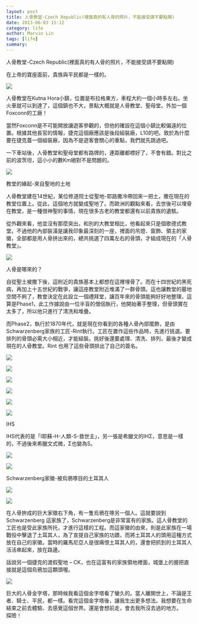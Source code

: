 ```yaml
---
layout: post
title: 人骨教堂-Czech Republic(裡面真的有人骨的照片，不能接受請不要點開)
date: 2013-06-03 15:12
category: life
author: Marvin Lin
tags: [life]
summary: 
---
```


人骨教堂-Czech Republic(裡面真的有人骨的照片，不能接受請不要點開)

  

在上帝的寶座面前，貴族與平民都是一樣的。

  

[![](http://2.bp.blogspot.com/-B9A4GMsj3ps/Uat9QwZcmkI/AAAAAAAABUU/B49oFJuj3FY/s320/ScreenHunter_34+Jun.+02+23.50.jpg)](http://2.bp.blogspot.com/-B9A4GMsj3ps/Uat9QwZcmkI/AAAAAAAABUU/B49oFJuj3FY/s1600/ScreenHunter_34+Jun.+02+23.50.jpg)

人骨教堂在Kutna Hora小鎮，位置是布拉格東方，車程大約一個小時多左右。坐火車就可以到達了，這個鎮也不大，景點大概就是人骨教堂、聖母堂。外加一個Foxconn的工廠！

  

當然Foxconn是不可能開放讓遊客參觀的，但他的確設在這個小鎮比較偏遠的位置。根據其他長官的情報，捷克這個廠應該是後段組裝廠，L10的吧。致於為什麼要在捷克蓋一個組裝廠，因為不是遊客會關心的重點，我們就先跳過吧。

  

一下車站後，人骨教堂和聖母堂都有路牌的，連距離都標好了，不會有錯。對比之前的波茨坦，這小小的數Km絕對不是問題的。

  

[![](http://4.bp.blogspot.com/-Kh08h2dInlw/Uat9RLJn7qI/AAAAAAAABUc/Rp-Ss0biuVk/s320/ScreenHunter_36+Jun.+03+00.07.jpg)](http://4.bp.blogspot.com/-Kh08h2dInlw/Uat9RLJn7qI/AAAAAAAABUc/Rp-Ss0biuVk/s1600/ScreenHunter_36+Jun.+03+00.07.jpg)

  

  

  

  

教堂的緣起\-來自聖地的土地

  

人骨教堂建在14世紀，某位修道院士從聖地\-耶路撒冷帶回來一把土，撒在現在的教堂位置上。從此，這個地方就變成聖地了。而歐洲的觀點來看，去世後可以埋骨在教堂，是一種很神聖的事情，現在很多古老的教堂都還有以前貴族的遺駭。

從外觀來看，他並沒有那麼突出，和別的大教堂相比，他看起來只是個歌德式教堂。不過他的內部裝潢是讓我印象最深刻的一座，裡面的吊燈、窗飾、領主的家徽，全部都是用人骨拼出來的，總共挑選了四萬左右的骨頭，才組成現在的「人骨教堂」。

[![](http://2.bp.blogspot.com/-IremVDXN-QQ/Uat9Q6_WsgI/AAAAAAAABUY/3FkLugm3uyc/s320/ScreenHunter_40+Jun.+03+00.09.jpg)](http://2.bp.blogspot.com/-IremVDXN-QQ/Uat9Q6_WsgI/AAAAAAAABUY/3FkLugm3uyc/s1600/ScreenHunter_40+Jun.+03+00.09.jpg)

  

  

  

人骨是哪來的？

自從聖土被撒下後，這附近的貴族基本上都想在這裡埋骨了。而在十四世紀的黑死病，再加上十五世紀的戰爭，讓這座教堂附近堆滿了一群骨頭。這也讓教堂的墓地空間不夠了，教會決定在此設立一個禮拜堂，讓百年來的骨頭能夠好好地整理，這算是Phase1，此工作據說由一位半盲的僧侶執行，他開始著手整理，但骨頭實在太多了，所以他只進行了清洗和堆疊。

  

而Phase2，執行於1870年代，就是現在你看到的各種人骨內部擺飾，是由Schwarzenberg家族的工匠\-Rint執行。工匠在置作這些作品時，先進行挑選。要排列的骨頭必需大小相近，才能組裝。挑好後還要處理、清洗、排列，最後才變成現在的人骨教堂。Rint 也用了這些骨頭排出了自己的簽名。

[![](http://1.bp.blogspot.com/-fRJAt26nGCc/Uat9RcfgMUI/AAAAAAAABUo/NtyOINgtwa4/s320/ScreenHunter_41+Jun.+03+00.32.jpg)](http://1.bp.blogspot.com/-fRJAt26nGCc/Uat9RcfgMUI/AAAAAAAABUo/NtyOINgtwa4/s1600/ScreenHunter_41+Jun.+03+00.32.jpg)

  

[![](http://1.bp.blogspot.com/-aM2ZUR4EE3U/Uat9RpcuOJI/AAAAAAAABUw/zPrDKIhKuic/s320/ScreenHunter_43+Jun.+03+00.33.jpg)](http://1.bp.blogspot.com/-aM2ZUR4EE3U/Uat9RpcuOJI/AAAAAAAABUw/zPrDKIhKuic/s1600/ScreenHunter_43+Jun.+03+00.33.jpg)

  

[![](http://4.bp.blogspot.com/-VHoz-iwTphE/Uat9R46z6dI/AAAAAAAABU4/CXV2GwpATls/s320/ScreenHunter_47+Jun.+03+00.33.jpg)](http://4.bp.blogspot.com/-VHoz-iwTphE/Uat9R46z6dI/AAAAAAAABU4/CXV2GwpATls/s1600/ScreenHunter_47+Jun.+03+00.33.jpg)

  

[![](http://2.bp.blogspot.com/-wC7xuPlFD0Q/Uat9SIsayoI/AAAAAAAABVI/yI_jqpltXC0/s320/ScreenHunter_48+Jun.+03+00.34.jpg)](http://2.bp.blogspot.com/-wC7xuPlFD0Q/Uat9SIsayoI/AAAAAAAABVI/yI_jqpltXC0/s1600/ScreenHunter_48+Jun.+03+00.34.jpg)

  

[![](http://3.bp.blogspot.com/-2PQ6HNSSr5o/Uat9SRXhxcI/AAAAAAAABVE/BAwrb-dUabY/s320/ScreenHunter_49+Jun.+03+00.35.jpg)](http://3.bp.blogspot.com/-2PQ6HNSSr5o/Uat9SRXhxcI/AAAAAAAABVE/BAwrb-dUabY/s1600/ScreenHunter_49+Jun.+03+00.35.jpg)

[![](http://4.bp.blogspot.com/-k5yLjJu06Zs/Uat9Sq7oiWI/AAAAAAAABVQ/XDEiqYZlURM/s320/ScreenHunter_50+Jun.+03+00.36.jpg)](http://4.bp.blogspot.com/-k5yLjJu06Zs/Uat9Sq7oiWI/AAAAAAAABVQ/XDEiqYZlURM/s1600/ScreenHunter_50+Jun.+03+00.36.jpg)

  

  

  

IHS

IHS代表的是「I耶蘇\-H-人類\-S-救世主」，另一張是希臘文的IHΣ，意思是一樣的，不過後來希臘文式微，Σ也變為S。

  

[![](http://2.bp.blogspot.com/-9wNafWINrDM/Uat9S89JzbI/AAAAAAAABVY/hVLm_2rftlE/s320/ScreenHunter_51+Jun.+03+00.39.jpg)](http://2.bp.blogspot.com/-9wNafWINrDM/Uat9S89JzbI/AAAAAAAABVY/hVLm_2rftlE/s1600/ScreenHunter_51+Jun.+03+00.39.jpg)

  

[![](http://1.bp.blogspot.com/-ym1i5SY7ems/Uat9S6NpwlI/AAAAAAAABVc/0OCRQYeukjE/s320/ScreenHunter_52+Jun.+03+00.42.jpg)](http://1.bp.blogspot.com/-ym1i5SY7ems/Uat9S6NpwlI/AAAAAAAABVc/0OCRQYeukjE/s1600/ScreenHunter_52+Jun.+03+00.42.jpg)

  

  

Schwarzenberg家徽\-被烏鴉啄目的土耳其人

  

  

[![](http://1.bp.blogspot.com/-l56c7KOyVfU/Uat9TexxUII/AAAAAAAABVs/2q5iZ7thTUE/s320/ScreenHunter_53+Jun.+03+00.44.jpg)](http://1.bp.blogspot.com/-l56c7KOyVfU/Uat9TexxUII/AAAAAAAABVs/2q5iZ7thTUE/s1600/ScreenHunter_53+Jun.+03+00.44.jpg)

  

  

[![](http://3.bp.blogspot.com/-7Da2_ceWU-E/Uat9Tk9uMrI/AAAAAAAABVw/3HvzG636-30/s320/ScreenHunter_54+Jun.+03+00.47.jpg)](http://3.bp.blogspot.com/-7Da2_ceWU-E/Uat9Tk9uMrI/AAAAAAAABVw/3HvzG636-30/s1600/ScreenHunter_54+Jun.+03+00.47.jpg)

在人骨拚成的巨大家徵右下角，有一隻烏鴉在啄另一個人。這就要說到Schwarzenberg 這家族了，Schwarzenberg是非常富有的家族。這人骨教堂的工匠也是受此家族所托，才進行這樣的工程。而這家徽的由來，則是此家族在一場戰役中擊退了土耳其人，為了宣提自己家族的功蹟，而將土耳其人的頭用這種方式放在自己的家徽。當時的羅馬尼亞人是很痛恨土耳其人的，還會把抓到的土耳其人活活串起來，放在路邊。

話說另一個捷克的渡假聖地 – CK，也在這富有的家族領地裡面，城堡上的握把直接就是這個烏鴉加這顆頭喔。

  

  

[![](http://1.bp.blogspot.com/-R_XLRhNHKL8/Uat9T17nnQI/AAAAAAAABV4/bQbOxyazlVI/s320/ScreenHunter_55+Jun.+03+00.56.jpg)](http://1.bp.blogspot.com/-R_XLRhNHKL8/Uat9T17nnQI/AAAAAAAABV4/bQbOxyazlVI/s1600/ScreenHunter_55+Jun.+03+00.56.jpg)

  

  

巨大的人骨金字塔，那時候我看這個金字塔看了蠻久的。當人離開世上，不論是王者、騎士、平民，都一樣。看完這個金字塔後，讓我生出更多想法。我想要在生命結束之前去體驗、去感覺這個世界。還是會想前走，會去我所沒去過的地方。  
探險！